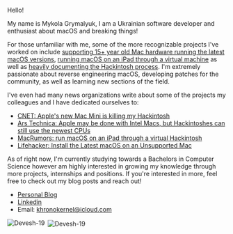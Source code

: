 Hello!

My name is Mykola Grymalyuk, I am a Ukrainian software developer and enthusiast about macOS and breaking things!

For those unfamiliar with me, some of the more recognizable projects I've worked on include [supporting 15+ year old Mac hardware running the latest macOS versions](https://github.com/dortania/OpenCore-Legacy-Patcher/), [running macOS on an iPad through a virtual machine](https://khronokernel.github.io/apple/silicon/2021/01/17/QEMU-AS.html) as well as [heavily documenting the Hackintosh process](https://dortania.github.io/OpenCore-Install-Guide/). I'm extremely passionate about reverse engineering macOS, developing patches for the community, as well as learning new sections of the field.

I've even had many news organizations write about some of the projects my colleagues and I have dedicated ourselves to:

* [CNET: Apple's new Mac Mini is killing my Hackintosh](https://www.cnet.com/news/apple-new-m1-mac-mini-is-killing-my-hackintosh/)
* [Ars Technica: Apple may be done with Intel Macs, but Hackintoshes can still use the newest CPUs](https://arstechnica.com/gadgets/2022/01/apple-may-be-done-with-intel-macs-but-hackintoshes-can-still-use-the-newest-cpus/)
* [MacRumors: run macOS on an iPad through a virtual Hackintosh](https://9to5mac.com/2021/01/21/ipad-running-macos-virtual-hackintosh/)
* [Lifehacker: Install the Latest macOS on an Unsupported Mac](https://www.lifehacker.com.au/2021/10/how-to-install-the-latest-macos-on-an-unsupported-mac/)

As of right now, I'm currently studying towards a Bachelors in Computer Science however am highly interested in growing my knowledge through more projects, internships and positions. If you're interested in more, feel free to check out my blog posts and reach out!

* [Personal Blog](khronokernel.github.io)
* [Linkedin](https://www.linkedin.com/in/mykola-grymalyuk-0411b3143/)
* Email: khronokernel@icloud.com


<p><img align="left" src="https://api.githubtrends.io/user/svg/khronokernel/langs?time_range=one_year&loc_metric=changed&theme=dark" alt="Devesh-19" /></p>
<p>&nbsp;<img align="center" src="https://api.githubtrends.io/user/svg/khronokernel/repos?time_range=one_year&loc_metric=changed&theme=dark" alt="Devesh-19" /></p>
